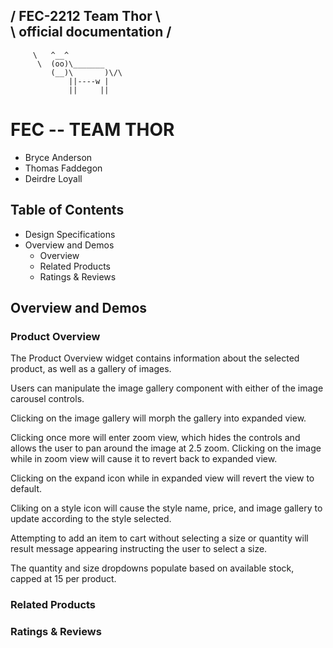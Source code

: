 / FEC-2212 Team Thor        \\\
\ official documentation   /
  ----------------------------------------
         \   ^__^ 
          \  (oo)\_______
             (__)\       )\/\
                 ||----w |
                 ||     ||



FEC -- TEAM THOR
================
- Bryce Anderson
- Thomas Faddegon
- Deirdre Loyall

## Table of Contents
- Design Specifications
- Overview and Demos
  - Overview
  - Related Products
  - Ratings & Reviews
  
## Overview and Demos

### Product Overview
The Product Overview widget contains information about the selected product, as well as a gallery of images.

Users can manipulate the image gallery component with either of the image carousel controls.

Clicking on the image gallery will morph the gallery into expanded view.

Clicking once more will enter zoom view, which hides the controls and allows the user to pan around the image at 2.5 zoom. Clicking on the image while in zoom view will cause it to revert back to expanded view.

Clicking on the expand icon while in expanded view will revert the view to default.

Cliking on a style icon will cause the style name, price, and image gallery to update according to the style selected.

Attempting to add an item to cart without selecting a size or quantity will result message appearing instructing the user to select a size.

The quantity and size dropdowns populate based on available stock, capped at 15 per product.

### Related Products


### Ratings & Reviews
